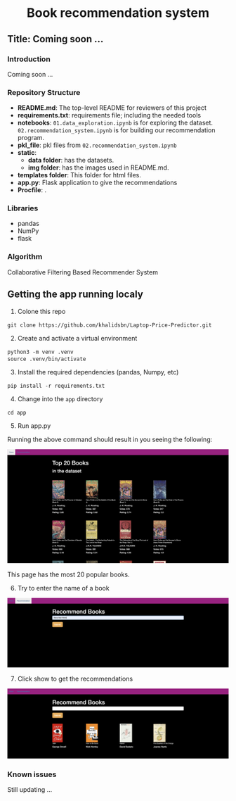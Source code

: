 <div align="center">
    <h1>Book recommendation system</h1>
</div>

## Title: Coming soon ...

### Introduction
Coming soon ...

### Repository Structure
* **README.md**: The top-level README for reviewers of this project
* **requirements.txt**: requirements file; including the needed tools
* **notebooks**: `01.data_exploration.ipynb` is for exploring the dataset. `02.recommendation_system.ipynb` is for building our recommendation program.
* **pkl_file**: pkl files from `02.recommendation_system.ipynb`
* **static**: 
    - **data folder**: has the datasets.
    - **img folder**: has the images used in README.md.
* **templates folder**: This folder for html files.
* **app.py**: Flask application to give the recommendations
* **Procfile**: .

### Libraries
* pandas
* NumPy
* flask


### Algorithm
Collaborative Filtering Based Recommender System

## Getting the app running localy
1. Colone this repo
```
git clone https://github.com/khalidsbn/Laptop-Price-Predictor.git
```
2. Create and activate a virtual environment
```
python3 -m venv .venv
source .venv/bin/activate
```
3. Install the required dependencies (pandas, Numpy, etc)
```
pip install -r requirements.txt
```
4. Change into the `app` directory
```
cd app
```
5. Run app.py


Running the above command should result in you seeing the following:

<img src="static/img/interface_page.png" width="800"/>

This page has the most 20 popular books.

6. Try to enter the name of a book

<img src="static/img/recommendation_page.png" width="800"/>

7. Click show to get the recommendations
<img src="static/img/recommendation.png" width="800"/>


### Known issues
Still updating ...
